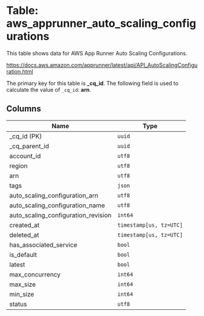 # Table: aws_apprunner_auto_scaling_configurations

This table shows data for AWS App Runner Auto Scaling Configurations.

https://docs.aws.amazon.com/apprunner/latest/api/API_AutoScalingConfiguration.html

The primary key for this table is **_cq_id**.
The following field is used to calculate the value of `_cq_id`: **arn**.

## Columns

| Name          | Type          |
| ------------- | ------------- |
|_cq_id (PK)|`uuid`|
|_cq_parent_id|`uuid`|
|account_id|`utf8`|
|region|`utf8`|
|arn|`utf8`|
|tags|`json`|
|auto_scaling_configuration_arn|`utf8`|
|auto_scaling_configuration_name|`utf8`|
|auto_scaling_configuration_revision|`int64`|
|created_at|`timestamp[us, tz=UTC]`|
|deleted_at|`timestamp[us, tz=UTC]`|
|has_associated_service|`bool`|
|is_default|`bool`|
|latest|`bool`|
|max_concurrency|`int64`|
|max_size|`int64`|
|min_size|`int64`|
|status|`utf8`|